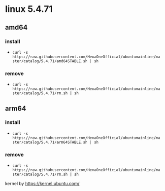 # linux 5.4.71
 
## amd64

### install

- `curl -s https://raw.githubusercontent.com/HexaOneOfficial/ubuntumainline/master/catalog/5.4.71/amd64STABLE.sh | sh`
 
### remove
  
- `curl -s https://raw.githubusercontent.com/HexaOneOfficial/ubuntumainline/master/catalog/5.4.71/rm.sh | sh` 
 
## arm64

### install

- `curl -s https://raw.githubusercontent.com/HexaOneOfficial/ubuntumainline/master/catalog/5.4.71/arm64STABLE.sh | sh`
 
### remove
  
- `curl -s https://raw.githubusercontent.com/HexaOneOfficial/ubuntumainline/master/catalog/5.4.71/rm.sh | sh`  
 
 
 
kernel by https://kernel.ubuntu.com/
